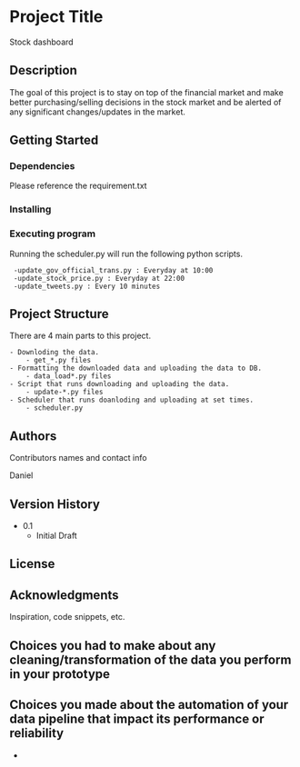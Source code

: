 # Project Title

Stock dashboard

## Description

The goal of this project is to stay on top of the financial market and make better purchasing/selling decisions in the stock market and be alerted of any significant changes/updates in the market.

## Getting Started

### Dependencies

Please reference the requirement.txt

### Installing


### Executing program

Running the scheduler.py will run the following python scripts.

     -update_gov_official_trans.py : Everyday at 10:00
     -update_stock_price.py : Everyday at 22:00
     -update_tweets.py : Every 10 minutes


## Project Structure

There are 4 main parts to this project.

    - Downloding the data.
        - get_*.py files
    - Formatting the downloaded data and uploading the data to DB.
        - data_load*.py files
    - Script that runs downloading and uploading the data.
        - update-*.py files
    - Scheduler that runs doanloding and uploading at set times.
        - scheduler.py

## Authors

Contributors names and contact info

Daniel

## Version History

* 0.1
    * Initial Draft

## License


## Acknowledgments

Inspiration, code snippets, etc.


## Choices you had to make about any cleaning/transformation of the data you perform in your prototype



## Choices you made about the automation of your data pipeline that impact its performance or reliability

- 
